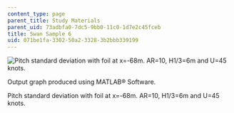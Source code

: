```yaml
---
content_type: page
parent_title: Study Materials
parent_uid: 73adbfa0-7dc5-9bb0-11c0-1d7e2c45fceb
title: Swan Sample 6
uid: 071be1fa-3302-50a2-3328-3b2bbb339199
---
```


![Pitch standard deviation with foil at x=-68m. AR=10, H1/3=6m and U=45 knots.](/courses/mechanical-engineering/2-24-ocean-wave-interaction-with-ships-and-offshore-energy-systems-13-022-spring-2002/study-materials/swan12.jpg)

Output graph produced using MATLAB® Software.

Pitch standard deviation with foil at x=-68m. AR=10, H1/3=6m and U=45 knots.